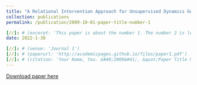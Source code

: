 ```yaml
---
title: "A Relational Intervention Approach for Unsupervised Dynamics Generalization in Model-Based Reinforcement Learning (ICLR 2022)"
collection: publications
permalink: /publication/2009-10-01-paper-title-number-1

[//]: # (excerpt: 'This paper is about the number 1. The number 2 is left for future work.')
date: 2022-1-30

[//]: # (venue: 'Journal 1')
[//]: # (paperurl: 'http://academicpages.github.io/files/paper1.pdf')
[//]: # (citation: 'Your Name, You. &#40;2009&#41;. &quot;Paper Title Number 1.&quot; <i>Journal 1</i>. 1&#40;1&#41;.')
---
```


[//]: # (This paper is about the number 1. The number 2 is left for future work.)

[Download paper here](https://arxiv.org/abs/2206.04551)

[//]: # (Recommended citation: Your Name, You. &#40;2009&#41;. "Paper Title Number 1." <i>Journal 1</i>. 1&#40;1&#41;.)